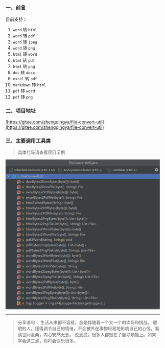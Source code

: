 ### 一、前言

目前支持：

1. `word` 转 `html`
2. `word` 转 `pdf`
3. `word` 转 `jpeg`
4. `word` 转 `png`
5. `html` 转 `word`
6. `html` 转 `pdf`
7. `html` 转 `png`
8. `doc` 转 `docx`
9. `excel` 转 `pdf`
10. `markdown` 转 `html`
11. `pdf` 转 `word`
12. `pdf` 转 `png`

### 二、项目地址

[https://gitee.com/zhengqingya/file-convert-util](https://gitee.com/zhengqingya/file-convert-util)

### 三、主要调用工具类

> 具体代码请查看项目示例


![主要调用工具类](image/主要调用工具类.png)



---

> 分享语句：
> 生活从来都不容易，总是伴随着一个又一个的坎坷和挑战。 聪明的人，懂得调节自己的情绪，不会被外在事物轻易地影响自己的心情，看淡世间沧桑，内心安然无恙。 说到底，很多人都毁在了自寻烦恼上。如果学会这三点，你将会快乐很多。

